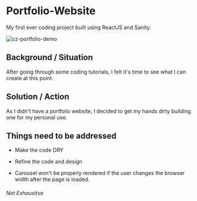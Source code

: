 # Portfolio-Website
My first ever coding project built using ReactJS and Sanity.
  
  
![cz-portfolio-demo](https://user-images.githubusercontent.com/103912484/185301511-eb9aeb40-2bbf-4a53-8d7b-c1434b247ce6.gif)

  
  
## Background / Situation
After going through some coding tutorials, I felt it's time to see what I can create at this point.
  
  
## Solution / Action
As I didn't have a portfolio website, I decided to get my hands dirty building one for my personal use.  
  
  
## Things need to be addressed 
- Make the code DRY
- Refine the code and design
  
- Carousel won't be properly rendered if the user changes the browser width after the page is loaded.


###### Not Exhausitve
